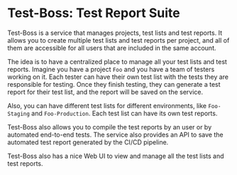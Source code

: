 # Test-Boss: Test Report Suite

Test-Boss is a service that manages projects, test lists and test reports. It allows you to create multiple test lists and test reports per project, and all of them are accessible for all users that are included in the same account.

The idea is to have a centralized place to manage all your test lists and test reports. Imagine you have a project `Foo` and you have a team of testers working on it. Each tester can have their own test list with the tests they are responsible for testing. Once they finish testing, they can generate a test report for their test list, and the report will be saved on the service.

Also, you can have different test lists for different environments, like `Foo-Staging` and `Foo-Production`. Each test list can have its own test reports.

Test-Boss also allows you to compile the test reports by an user or by automated end-to-end tests. The service also provides an API to save the automated test report generated by the CI/CD pipeline.

Test-Boss also has a nice Web UI to view and manage all the test lists and test reports.
